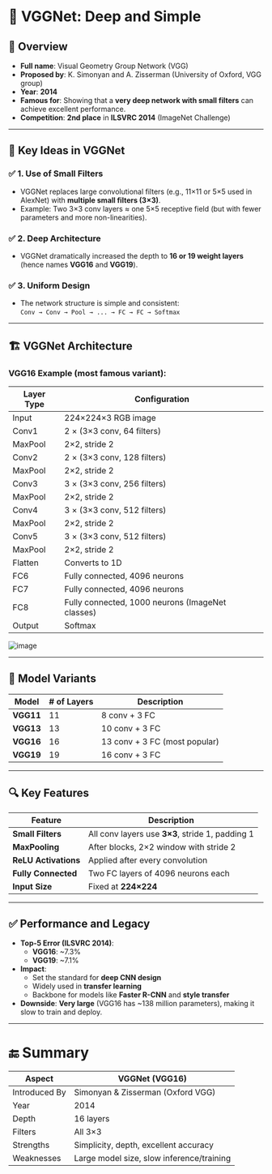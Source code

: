 # 🧠 **VGGNet: Deep and Simple**

## 📌 **Overview**
- **Full name**: Visual Geometry Group Network (VGG)
- **Proposed by**: K. Simonyan and A. Zisserman (University of Oxford, VGG group)  
- **Year**: **2014**
- **Famous for**: Showing that a **very deep network with small filters** can achieve excellent performance.
- **Competition**: **2nd place** in **ILSVRC 2014** (ImageNet Challenge)

---

## 🧱 **Key Ideas in VGGNet**

### ✅ 1. **Use of Small Filters**
- VGGNet replaces large convolutional filters (e.g., 11×11 or 5×5 used in AlexNet) with **multiple small filters (3×3)**.
- Example: Two 3×3 conv layers ≈ one 5×5 receptive field (but with fewer parameters and more non-linearities).

### ✅ 2. **Deep Architecture**
- VGGNet dramatically increased the depth to **16 or 19 weight layers** (hence names **VGG16** and **VGG19**).

### ✅ 3. **Uniform Design**
- The network structure is simple and consistent:  
  `Conv → Conv → Pool → ... → FC → FC → Softmax`

---

## 🏗️ **VGGNet Architecture**

### VGG16 Example (most famous variant):

| **Layer Type**     | **Configuration**                                 |
|--------------------|---------------------------------------------------|
| Input              | 224×224×3 RGB image                               |
| Conv1              | 2 × (3×3 conv, 64 filters)                         |
| MaxPool            | 2×2, stride 2                                     |
| Conv2              | 2 × (3×3 conv, 128 filters)                        |
| MaxPool            | 2×2, stride 2                                     |
| Conv3              | 3 × (3×3 conv, 256 filters)                        |
| MaxPool            | 2×2, stride 2                                     |
| Conv4              | 3 × (3×3 conv, 512 filters)                        |
| MaxPool            | 2×2, stride 2                                     |
| Conv5              | 3 × (3×3 conv, 512 filters)                        |
| MaxPool            | 2×2, stride 2                                     |
| Flatten            | Converts to 1D                                     |
| FC6                | Fully connected, 4096 neurons                      |
| FC7                | Fully connected, 4096 neurons                      |
| FC8                | Fully connected, 1000 neurons (ImageNet classes)  |
| Output             | Softmax                                           |

![image](https://github.com/user-attachments/assets/9ee0f65a-9645-43b4-8c24-ff1e0406f8e7)

---

## 🧮 **Model Variants**

| Model     | # of Layers | Description                  |
|-----------|-------------|------------------------------|
| **VGG11** | 11          | 8 conv + 3 FC                |
| **VGG13** | 13          | 10 conv + 3 FC               |
| **VGG16** | 16          | 13 conv + 3 FC (most popular)|
| **VGG19** | 19          | 16 conv + 3 FC               |

---

## 🔍 **Key Features**

| Feature              | Description                                 |
|----------------------|---------------------------------------------|
| **Small Filters**    | All conv layers use **3×3**, stride 1, padding 1 |
| **MaxPooling**       | After blocks, 2×2 window with stride 2       |
| **ReLU Activations** | Applied after every convolution              |
| **Fully Connected**  | Two FC layers of 4096 neurons each           |
| **Input Size**       | Fixed at **224×224**                         |

---

## ✅ **Performance and Legacy**

- **Top-5 Error (ILSVRC 2014)**:  
  - **VGG16**: ~7.3%  
  - **VGG19**: ~7.1%
- **Impact**:
  - Set the standard for **deep CNN design**
  - Widely used in **transfer learning**
  - Backbone for models like **Faster R-CNN** and **style transfer**
- **Downside**: **Very large** (VGG16 has ~138 million parameters), making it slow to train and deploy.

---

# 🔚 **Summary**

| **Aspect**        | **VGGNet (VGG16)**                       |
|-------------------|-------------------------------------------|
| Introduced By     | Simonyan & Zisserman (Oxford VGG)        |
| Year              | 2014                                      |
| Depth             | 16 layers                                 |
| Filters           | All 3×3                                    |
| Strengths         | Simplicity, depth, excellent accuracy     |
| Weaknesses        | Large model size, slow inference/training |
